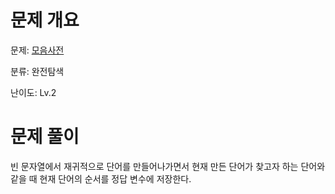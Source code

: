 # 문제 개요

문제: [모음사전](https://school.programmers.co.kr/learn/courses/30/lessons/84512)

분류: 완전탐색

난이도: Lv.2

# 문제 풀이

빈 문자열에서 재귀적으로 단어를 만들어나가면서 현재 만든 단어가 찾고자 하는 단어와 같을 때 현재 단어의 순서를 정답 변수에 저장한다.
